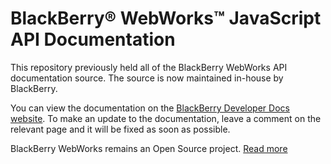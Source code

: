 # BlackBerry&reg; WebWorks&trade; JavaScript API Documentation

This repository previously held all of the BlackBerry WebWorks API documentation source. The source is now maintained in-house by BlackBerry.

You can view the documentation on the [BlackBerry Developer Docs website](http://developer.blackberry.com/html5/apis/beta/). To make an update to the documentation, leave a comment on the relevant page and it will be fixed as soon as possible.

BlackBerry WebWorks remains an Open Source project. 
[Read more](http://blackberry.github.io/webworks/index.html)


